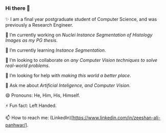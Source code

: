 ### Hi there 👋

✨ I am a final year postgraduate student of Computer Science, and was previously a Research Engineer.

🔭 I’m currently working on _Nuclei Instance Segmentation of Histology Images as my PG thesis_.

🌱 I’m currently learning _Instance Segmentation_.

👯 I’m looking to collaborate on _any Computer Vision techniques to solve real-world problems_.

🤔 I’m looking for help with _making this world a better place_.

💬 Ask me about _Artificial Inteligence, and Computer Vision_.

😄 Pronouns: He, Him, His, Himself.

⚡ Fun fact: Left Handed.

📫 How to reach me: (LinkedIn)[https://www.linkedin.com/in/zeeshan-ali-panhwar/].
